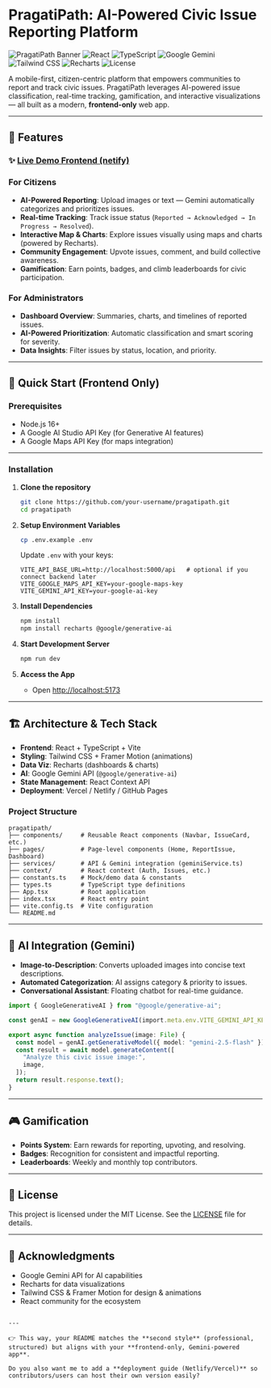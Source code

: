 # PragatiPath: AI-Powered Civic Issue Reporting Platform

![PragatiPath Banner](https://img.shields.io/badge/PragatiPath-Community%20Powered%20Solutions-green)
![React](https://img.shields.io/badge/React-18.2-blue?logo=react)
![TypeScript](https://img.shields.io/badge/TypeScript-5.x-blue?logo=typescript)
![Google Gemini](https://img.shields.io/badge/Google%20Gemini-API-orange?logo=google)
![Tailwind CSS](https://img.shields.io/badge/Tailwind%20CSS-3.x-blue?logo=tailwindcss)
![Recharts](https://img.shields.io/badge/Recharts-Data%20Viz-blueviolet)
![License](https://img.shields.io/badge/License-MIT-yellow)

A mobile-first, citizen-centric platform that empowers communities to report and track civic issues. PragatiPath leverages AI-powered issue classification, real-time tracking, gamification, and interactive visualizations — all built as a modern, **frontend-only** web app.

---

## 🌟 Features
### ✨ [Live Demo Frontend (netify)](https://pragati-path.netlify.app/)

### For Citizens
- **AI-Powered Reporting**: Upload images or text — Gemini automatically categorizes and prioritizes issues.  
- **Real-time Tracking**: Track issue status (`Reported → Acknowledged → In Progress → Resolved`).  
- **Interactive Map & Charts**: Explore issues visually using maps and charts (powered by Recharts).  
- **Community Engagement**: Upvote issues, comment, and build collective awareness.  
- **Gamification**: Earn points, badges, and climb leaderboards for civic participation.  

### For Administrators
- **Dashboard Overview**: Summaries, charts, and timelines of reported issues.  
- **AI-Powered Prioritization**: Automatic classification and smart scoring for severity.  
- **Data Insights**: Filter issues by status, location, and priority.  

---

## 🚀 Quick Start (Frontend Only)

### Prerequisites

* Node.js 16+
* A Google AI Studio API Key (for Generative AI features)
* A Google Maps API Key (for maps integration)

---

### Installation

1. **Clone the repository**

   ```bash
   git clone https://github.com/your-username/pragatipath.git
   cd pragatipath
   ```

2. **Setup Environment Variables**

   ```bash
   cp .env.example .env
   ```

   Update `.env` with your keys:

   ```env
   VITE_API_BASE_URL=http://localhost:5000/api   # optional if you connect backend later
   VITE_GOOGLE_MAPS_API_KEY=your-google-maps-key
   VITE_GEMINI_API_KEY=your-google-ai-key
   ```

3. **Install Dependencies**

   ```bash
   npm install
   npm install recharts @google/generative-ai
   ```

4. **Start Development Server**

   ```bash
   npm run dev
   ```

5. **Access the App**

   * Open [http://localhost:5173](http://localhost:5173)

---
## 🏗️ Architecture & Tech Stack

* **Frontend**: React + TypeScript + Vite
* **Styling**: Tailwind CSS + Framer Motion (animations)
* **Data Viz**: Recharts (dashboards & charts)
* **AI**: Google Gemini API (`@google/generative-ai`)
* **State Management**: React Context API
* **Deployment**: Vercel / Netlify / GitHub Pages

### Project Structure

```
pragatipath/
├── components/     # Reusable React components (Navbar, IssueCard, etc.)
├── pages/          # Page-level components (Home, ReportIssue, Dashboard)
├── services/       # API & Gemini integration (geminiService.ts)
├── context/        # React context (Auth, Issues, etc.)
├── constants.ts    # Mock/demo data & constants
├── types.ts        # TypeScript type definitions
├── App.tsx         # Root application
├── index.tsx       # React entry point
├── vite.config.ts  # Vite configuration
└── README.md
```

---

## 🤖 AI Integration (Gemini)

* **Image-to-Description**: Converts uploaded images into concise text descriptions.
* **Automated Categorization**: AI assigns category & priority to issues.
* **Conversational Assistant**: Floating chatbot for real-time guidance.

```ts
import { GoogleGenerativeAI } from "@google/generative-ai";

const genAI = new GoogleGenerativeAI(import.meta.env.VITE_GEMINI_API_KEY);

export async function analyzeIssue(image: File) {
  const model = genAI.getGenerativeModel({ model: "gemini-2.5-flash" });
  const result = await model.generateContent([
    "Analyze this civic issue image:",
    image,
  ]);
  return result.response.text();
}
```

---

## 🎮 Gamification

* **Points System**: Earn rewards for reporting, upvoting, and resolving.
* **Badges**: Recognition for consistent and impactful reporting.
* **Leaderboards**: Weekly and monthly top contributors.

---

## 📝 License

This project is licensed under the MIT License. See the [LICENSE](LICENSE) file for details.

---

## 🙏 Acknowledgments

* Google Gemini API for AI capabilities
* Recharts for data visualizations
* Tailwind CSS & Framer Motion for design & animations
* React community for the ecosystem

```

---

👉 This way, your README matches the **second style** (professional, structured) but aligns with your **frontend-only, Gemini-powered app**.  

Do you also want me to add a **deployment guide (Netlify/Vercel)** so contributors/users can host their own version easily?
```
